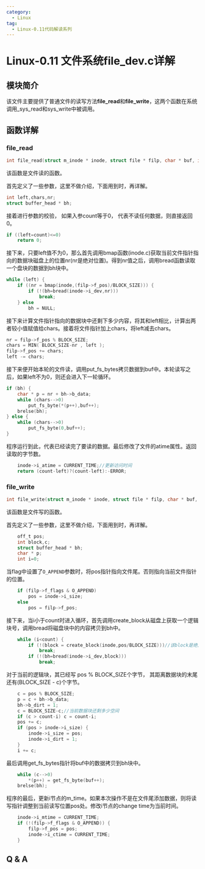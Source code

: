 ```yaml
---
category:
  - Linux
tag:
  - Linux-0.11代码解读系列
---
```


# Linux-0.11 文件系统file_dev.c详解

## 模块简介

该文件主要提供了普通文件的读写方法**file_read**和**file_write**，这两个函数在系统调用_sys_read和sys_write中被调用。
## 函数详解

### file_read
```c
int file_read(struct m_inode * inode, struct file * filp, char * buf, int count)
```
该函数是文件读的函数。

首先定义了一些参数，这里不做介绍，下面用到时，再详解。
```c
int left,chars,nr;
struct buffer_head * bh;
```

接着进行参数的校验， 如果入参count等于0， 代表不读任何数据，则直接返回0。
```c
if ((left=count)<=0)
    return 0;
```

接下来，只要left值不为0，那么首先调用bmap函数(inode.c)获取当前文件指针指向的数据块磁盘上的位置nr(nr是绝对位置)。得到nr值之后，调用bread函数读取一个盘块的数据到bh块中。
```c
while (left) {
    if ((nr = bmap(inode,(filp->f_pos)/BLOCK_SIZE))) {
        if (!(bh=bread(inode->i_dev,nr)))
            break;
    } else
        bh = NULL;
```

接下来计算文件指针指向的数据块中还剩下多少内容，将其和left相比，计算出两者较小值赋值给chars。接着将文件指针加上chars，将left减去chars。
```c
nr = filp->f_pos % BLOCK_SIZE;
chars = MIN( BLOCK_SIZE-nr , left );
filp->f_pos += chars;
left -= chars;
```

接下来便开始本轮的文件读，调用put_fs_bytes拷贝数据到buf中。本轮读写之后，如果left不为0，则还会进入下一轮循环。
```c
if (bh) {
    char * p = nr + bh->b_data;
    while (chars-->0)
        put_fs_byte(*(p++),buf++);
    brelse(bh);
} else {
    while (chars-->0)
        put_fs_byte(0,buf++);
}
```
程序运行到此，代表已经读完了要读的数据。最后修改了文件的atime属性。返回读取的字节数。
```c
    inode->i_atime = CURRENT_TIME;//更新访问时间
    return (count-left)?(count-left):-ERROR;
```

### file_write
```c
int file_write(struct m_inode * inode, struct file * filp, char * buf, int count)
```

该函数是文件写的函数。

首先定义了一些参数，这里不做介绍，下面用到时，再详解。
```c
    off_t pos;
    int block,c;
    struct buffer_head * bh;
    char * p;
    int i=0;
```

当flag中设置了```O_APPEND```参数时，将pos指针指向文件尾。否则指向当前文件指针的位置。
```c
    if (filp->f_flags & O_APPEND)
        pos = inode->i_size;
    else
        pos = filp->f_pos;
```

接下来，当i小于count时进入循环，首先调用create_block从磁盘上获取一个逻辑块号，调用bread将磁盘块中的内容拷贝到bh中。
```c
    while (i<count) {
        if (!(block = create_block(inode,pos/BLOCK_SIZE)))//该block是绝对位置
            break;
        if (!(bh=bread(inode->i_dev,block)))
            break;
```

对于当前的逻辑块，其已经写 pos % BLOCK_SIZE个字节， 其距离数据块的末尾还有(BLOCK_SIZE - c)个字节。
```c
    c = pos % BLOCK_SIZE;  
    p = c + bh->b_data;
    bh->b_dirt = 1;
    c = BLOCK_SIZE-c;//当前数据块还剩多少空间
    if (c > count-i) c = count-i;
    pos += c;
    if (pos > inode->i_size) {
        inode->i_size = pos;
        inode->i_dirt = 1;
    }
    i += c;
```
最后调用get_fs_bytes指针将buf中的数据拷贝到bh块中。
```c
    while (c-->0)
        *(p++) = get_fs_byte(buf++);
    brelse(bh);
```

程序的最后，更新i节点的m_time。如果本次操作不是在文件尾添加数据，则将读写指针调整到当前读写位置pos处。修改i节点的change time为当前时间。
```c
    inode->i_mtime = CURRENT_TIME;
    if (!(filp->f_flags & O_APPEND)) {
        filp->f_pos = pos;
        inode->i_ctime = CURRENT_TIME;
    }
```
## Q & A
